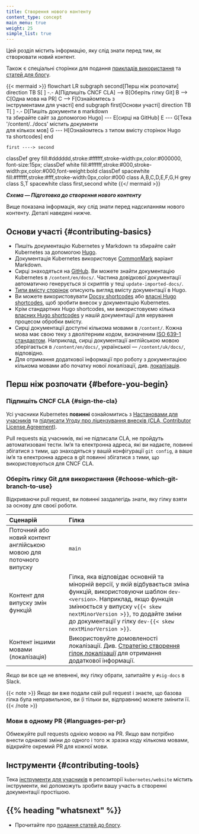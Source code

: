 ```yaml
---
title: Створення нового контенту
content_type: concept
main_menu: true
weight: 25
simple_list: true
---
```


<!-- overview -->

Цей розділ містить інформацію, яку слід знати перед тим, як створювати новий контент.

Також є спеціальні сторінки для подання [прикладів використання](/docs/contribute/new-content/case-studies) та [статей для блогу](/docs/contribute/blog/).

<!-- Див. https://github.com/kubernetes/website/issues/28808 для live-editor URL для цієї діаграми -->
<!-- Ви також можете вставити код mermaid у live редактор на https://mermaid-js.github.io/mermaid-live-editor, щоб погратись з ним -->

{{< mermaid >}}
flowchart LR
    subgraph second[Перш ніж розпочати]
    direction TB
    S[ ] -.-
    A[Підпишіть CNCF CLA] --> B[Оберіть гілку Git]
    B --> C[Одна мова на PR]
    C --> F[Ознайомтесь з<br>інструментами для участі]
    end
    subgraph first[Основи участі]
    direction TB
       T[ ] -.-
       D[Пишіть документи в markdown<br>та збирайте сайт за допомогою Hugo] --- E[сирці на GitHub]
       E --- G[Тека '/content/../docs' містить документи<br>для кількох мов]
       G --- H[Ознайомтесь з типом вмісту сторінок Hugo<br>та shortcodes]
    end

    first ----> second

classDef grey fill:#dddddd,stroke:#ffffff,stroke-width:px,color:#000000, font-size:15px;
classDef white fill:#ffffff,stroke:#000,stroke-width:px,color:#000,font-weight:bold
classDef spacewhite fill:#ffffff,stroke:#fff,stroke-width:0px,color:#000
class A,B,C,D,E,F,G,H grey
class S,T spacewhite
class first,second white
{{</ mermaid >}}

***Схема — Підготовка до створення нового контенту***

Вище показана інформація, яку слід знати перед надсиланням нового контенту. Деталі наведені нижче.

<!-- body -->

## Основи участі {#contributing-basics}

- Пишіть документацію Kubernetes у Markdown та збирайте сайт Kubernetes за допомогою [Hugo](https://gohugo.io/).
- Документація Kubernetes використовує [CommonMark](https://commonmark.org/) варіант Markdown.
- Сирці знаходяться на [GitHub](https://github.com/kubernetes/website). Ви можете знайти документацію Kubernetes в `/content/en/docs/`. Частина довідкової документації автоматично генерується зі скриптів у теці `update-imported-docs/`.
- [Типи вмісту сторінок](/uk/docs/contribute/style/page-content-types/) описують вигляд вмісту документації в Hugo.
- Ви можете використовувати [Docsy shortcodes](https://www.docsy.dev/docs/adding-content/shortcodes/) або [власні Hugo shortcodes](/uk/docs/contribute/style/hugo-shortcodes/), щоб зробити внесок у документацію Kubernetes.
- Крім стандартних Hugo shortcodes, ми використовуємо кілька [власних Hugo shortcodes](/uk/docs/contribute/style/hugo-shortcodes/) у нашій документації для керування процесом обробки вмісту.
- Сирці документації доступні кількома мовами в `/content/`. Кожна мова має свою теку з дволітерним кодом, визначеним [ISO 639-1 стандартом](https://www.loc.gov/standards/iso639-2/php/code_list.php). Наприклад, сирці документації англійською мовою зберігається в `/content/en/docs/`, української — `/content/uk/docs/`, відповідно.
- Для отримання додаткової інформації про роботу з документацією кількома мовами або початку нової локалізації, див. [локалізація](/uk/docs/contribute/localization).

## Перш ніж розпочати {#before-you-begin}

### Підпишіть CNCF CLA {#sign-the-cla}

Усі учасники Kubernetes **повинні** ознайомитись з [Настановами для учасників](https://github.com/kubernetes/community/blob/master/contributors/guide/README.md) та [підписати Угоду про ліцензування внесків (CLA, Contributor License Agreement)](https://github.com/kubernetes/community/blob/master/CLA.md).

Pull requests від учасників, які не підписали CLA, не пройдуть автоматизовані
тести. Імʼя та електронна адреса, які ви надаєте, повинні збігатися з тими, що знаходяться у вашій конфігурації `git config`, а ваше імʼя та електронна адреса в git повинні збігатися з тими, що використовуються для CNCF CLA.

### Оберіть гілку Git для використання {#choose-which-git-branch-to-use}

Відкриваючи pull request, ви повинні заздалегідь знати, яку гілку взяти за основу для своєї роботи.

Сценарій | Гілка
:---------|:------------
Поточний або новий контент англійською мовою для поточного випуску | `main`
Контент для випуску змін функцій | Гілка, яка відповідає основній та мінорній версії, у якій відбувається зміна функцій, використовуючи шаблон `dev-<version>`. Наприклад, якщо функція змінюється у випуску `v{{< skew nextMinorVersion >}}`, то додайте зміни до документації у гілку ``dev-{{< skew nextMinorVersion >}}``.
Контент іншими мовами (локалізація) | Використовуйте домовленості локалізації. Див. [Стратегію створення гілок локалізації](/uk/docs/contribute/localization/#branch-strategy) для отримання додаткової інформації.

Якщо ви все ще не впевнені, яку гілку обрати, запитайте у `#sig-docs` в Slack.

{{< note >}} Якщо ви вже подали свій pull request і знаєте, що базова гілка була неправильною, ви (і тільки ви, відправник) можете змінити її. {{<
/note >}}

### Мови в одному PR {#languages-per-pr}

Обмежуйте pull requests однією мовою на PR. Якщо вам потрібно внести однакові
зміни до одного і того ж зразка коду кількома мовами, відкрийте окремий PR для
кожної мови.

## Інструменти {#contributing-tools}

Тека [інструменти для учасників](https://github.com/kubernetes/website/tree/main/content/en/docs/doc-contributor-tools) в репозиторії `kubernetes/website` містить інструменти, які допоможуть зробити вашу участь в створенні документації простішою.

## {{% heading "whatsnext" %}}

- Прочитайте про [подання статей до блогу](/docs/contribute/blog/article-submission/).
